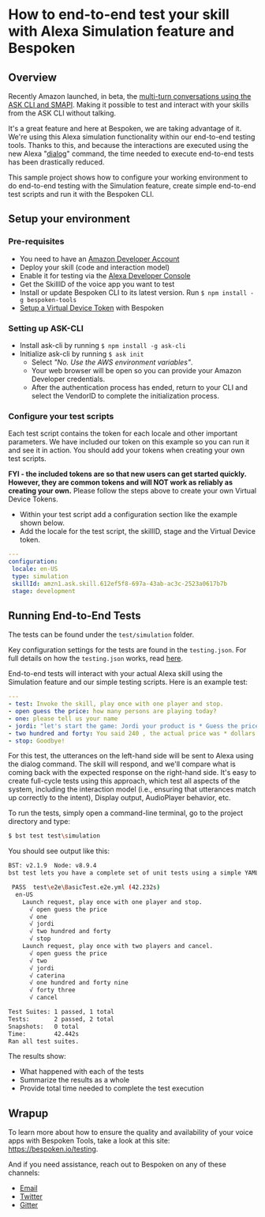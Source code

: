 # __How to end-to-end test your skill with Alexa Simulation feature and Bespoken__
## __Overview__
Recently Amazon launched, in beta, the [multi-turn conversations using the ASK CLI and SMAPI](https://developer.amazon.com/blogs/alexa/post/af4b0637-c473-4768-bdf5-cc2b56eec0d1/now-available-test-multi-turn-conversations-beta-using-the-ask-cli-and-smapi). Making it possible to test and interact with your skills from the ASK CLI without talking.

It's a great feature and here at Bespoken, we are taking advantage of it. We're using this Alexa simulation functionality within our end-to-end testing tools. Thanks to this, and because the interactions are executed using the new Alexa "[dialog](https://developer.amazon.com/docs/smapi/ask-cli-command-reference.html#dialog-command)" command, the time needed to execute end-to-end tests has been drastically reduced.

This sample project shows how to configure your working environment to do end-to-end testing with the Simulation feature, create simple end-to-end test scripts and run it with the Bespoken CLI.

## __Setup your environment__

### __Pre-requisites__
* You need to have an [Amazon Developer Account](https://developer.amazon.com/)
* Deploy your skill (code and interaction model)
* Enable it for testing via the [Alexa Developer Console](https://developer.amazon.com/docs/devconsole/test-your-skill.html#test-simulator)
* Get the SkillID of the voice app you want to test
* Install or update Bespoken CLI to its latest version. Run `$ npm install -g bespoken-tools`
* [Setup a Virtual Device Token](https://read.bespoken.io/end-to-end/setup/) with Bespoken

### __Setting up ASK-CLI__
* Install ask-cli by running `$ npm install -g ask-cli`
* Initialize ask-cli by running `$ ask init`
    * Select _"No. Use the AWS environment variables"_.
    * Your web browser will be open so you can provide your Amazon Developer credentials.
    * After the authentication process has ended, return to your CLI and select the VendorID to complete the initialization process.

### __Configure your test scripts__
Each test script contains the token for each locale and other important parameters. We have included our token on this example so you can run it and see it in action. You should add your tokens when creating your own test scripts.

**FYI - the included tokens are so that new users can get started quickly. However, they are common tokens and will NOT work as reliably as creating your own.** Please follow the steps above to create your own Virtual Device Tokens.

* Within your test script add a configuration section like the example shown below.
* Add the locale for the test script, the skillID, stage and the Virtual Device token.
```yaml
---
configuration:
 locale: en-US
 type: simulation
 skillId: amzn1.ask.skill.612ef5f8-697a-43ab-ac3c-2523a0617b7b
 stage: development
```

## __Running End-to-End Tests__
The tests can be found under the `test/simulation` folder.

Key configuration settings for the tests are found in the `testing.json`. For full details on how the `testing.json` works, read [here](https://read.bespoken.io/end-to-end/guide/#configuration).

End-to-end tests will interact with your actual Alexa skill using the Simulation feature and our simple testing scripts. Here is an example test:  
```YAML
---
- test: Invoke the skill, play once with one player and stop. 
- open guess the price: how many persons are playing today?
- one: please tell us your name
- jordi: "let's start the game: Jordi your product is * Guess the price"
- two hundred and forty: You said 240 , the actual price was * dollars. Your score for that answer is * points. Your next product is * Guess the price
- stop: Goodbye!
```
For this test, the utterances on the left-hand side will be sent to Alexa using the dialog command. The skill will respond, and we'll compare what is coming back with the expected response on the right-hand side. It's easy to create full-cycle tests using this approach, which test all aspects of the system, including the interaction model (i.e., ensuring that utterances match up correctly to the intent), Display output, AudioPlayer behavior, etc.

To run the tests, simply open a command-line terminal, go to the project directory and type:  
```BASH
$ bst test test\simulation
```

You should see output like this:
```BASH
BST: v2.1.9  Node: v8.9.4
bst test lets you have a complete set of unit tests using a simple YAML format. Find out more at https://read.bespoken.io.

 PASS  test\e2e\BasicTest.e2e.yml (42.232s)
  en-US
    Launch request, play once with one player and stop.
      √ open guess the price
      √ one
      √ jordi
      √ two hundred and forty
      √ stop
    Launch request, play once with two players and cancel.
      √ open guess the price
      √ two
      √ jordi
      √ caterina
      √ one hundred and forty nine
      √ forty three
      √ cancel

Test Suites: 1 passed, 1 total
Tests:       2 passed, 2 total
Snapshots:   0 total
Time:        42.442s
Ran all test suites.
```

The results show:
* What happened with each of the tests
* Summarize the results as a whole
* Provide total time needed to complete the test execution

## __Wrapup__
To learn more about how to ensure the quality and availability of your voice apps with Bespoken Tools, take a look at this site:     https://bespoken.io/testing.

And if you need assistance, reach out to Bespoken on any of these channels:
* [Email](mailto:support@bespoken.io)
* [Twitter](https://twitter.com/bespokenio)
* [Gitter](https://gitter.im/bespoken)